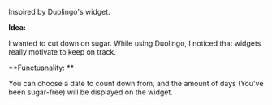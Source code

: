 Inspired by Duolingo's widget. 

**Idea:**

I wanted to cut down on sugar. While using Duolingo, I noticed that widgets really motivate to keep on track.

**Functuanality: **

You can choose a date to count down from, and the amount of days (You've been sugar-free) will be displayed on the widget.



